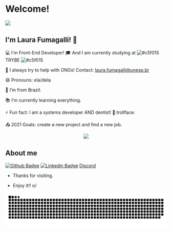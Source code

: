 # Welcome!


<img src=https://raw.githubusercontent.com/TheDudeThatCode/TheDudeThatCode/master/Assets/Mario_Gameplay.gif>
 

## I'm Laura Fumagalli! 👋

 

:computer: I'm Front-End Developer! 🎓 And I am currently studying at ![#c5f015](https://via.placeholder.com/15/c5f015/000000?text=+) TRYBE ![#c5f015](https://via.placeholder.com/15/c5f015/000000?text=+)

 🤔 I always try to help with ONGs! Contact: laura.fumagalli@unesp.br

 😄 Pronouns: ela/dela

:house_with_garden: I’m from Brazil.

:books: I’m currently learning everything.

⚡ Fun fact: I am a systems developer AND dentist! 🤣:trollface:

:outbox_tray: 2021 Goals: create a new project and find a new job.

<p align="center"> 
 
  <a href="https://www.codewars.com/users/fumagallilaura" target="_blank">
    <img width="165" src="https://www.codewars.com/users/fumagallilaura/badges/micro" />
  </a>
  
</p> 

## About me

 [![Github Badge](https://img.shields.io/badge/-Github-000?style=flat-square&logo=Github&logoColor=white&link=https://github.com/fumagallilaura)](https://github.com/fumagallilaura) [![Linkedin Badge](https://img.shields.io/badge/-LinkedIn-blue?style=flat-square&logo=Linkedin&logoColor=white&link=https://www.linkedin.com/in/fumagallidv/)](https://www.linkedin.com/in/fumagallidv/) [Discord](https://discord.com/users/413703949682737152)



- Thanks for visiting.

- Enjoy it!! o/

<img src=https://raw.githubusercontent.com/Platane/snk/output/github-contribution-grid-snake.svg>
